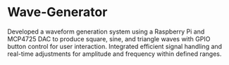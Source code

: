 # Wave-Generator
Developed a waveform generation system using a Raspberry Pi and MCP4725 DAC to produce square, sine, and triangle waves with GPIO button control for user interaction. Integrated efficient signal handling and real-time adjustments for amplitude and frequency within defined ranges.
